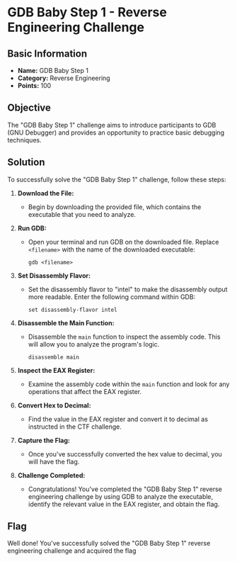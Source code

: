 # GDB Baby Step 1 - Reverse Engineering Challenge

## Basic Information
- **Name:** GDB Baby Step 1
- **Category:** Reverse Engineering
- **Points:** 100

## Objective
The "GDB Baby Step 1" challenge aims to introduce participants to GDB (GNU Debugger) and provides an opportunity to practice basic debugging techniques.

## Solution
To successfully solve the "GDB Baby Step 1" challenge, follow these steps:

1. **Download the File:**
   - Begin by downloading the provided file, which contains the executable that you need to analyze.

2. **Run GDB:**
   - Open your terminal and run GDB on the downloaded file. Replace `<filename>` with the name of the downloaded executable:
     ```
     gdb <filename>
     ```

3. **Set Disassembly Flavor:**
   - Set the disassembly flavor to "intel" to make the disassembly output more readable. Enter the following command within GDB:
     ```
     set disassembly-flavor intel
     ```

4. **Disassemble the Main Function:**
   - Disassemble the `main` function to inspect the assembly code. This will allow you to analyze the program's logic.
     ```
     disassemble main
     ```

5. **Inspect the EAX Register:**
   - Examine the assembly code within the `main` function and look for any operations that affect the EAX register.

6. **Convert Hex to Decimal:**
   - Find the value in the EAX register and convert it to decimal as instructed in the CTF challenge.

7. **Capture the Flag:**
   - Once you've successfully converted the hex value to decimal, you will have the flag.

8. **Challenge Completed:**
   - Congratulations! You've completed the "GDB Baby Step 1" reverse engineering challenge by using GDB to analyze the executable, identify the relevant value in the EAX register, and obtain the flag.

## Flag
Well done! You've successfully solved the "GDB Baby Step 1" reverse engineering challenge and acquired the flag
